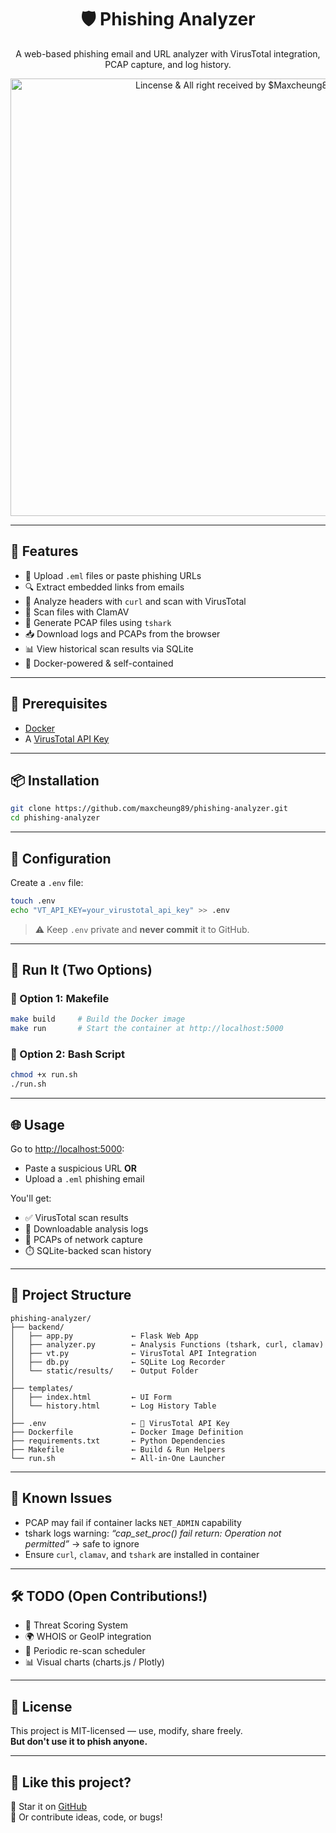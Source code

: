 <h1 align="center">🛡️ Phishing Analyzer</h1>

<p align="center">
  A web-based phishing email and URL analyzer with VirusTotal integration, PCAP capture, and log history.
</p>

<p align="center">
  <img src="https://user-images.githubusercom/](https://github.com/maxcheung89/phishing-analyzer/blob/main/static/results/85409340-636d-4118-abd8-ae4b9c525800/Image.png" width="700" alt="Lincense & All right received by $Maxcheung89">
</p>

---

## 🚀 Features

- 📎 Upload `.eml` files or paste phishing URLs
- 🔍 Extract embedded links from emails
- 🧪 Analyze headers with `curl` and scan with VirusTotal
- 🐚 Scan files with ClamAV
- 🧠 Generate PCAP files using `tshark`
- 📥 Download logs and PCAPs from the browser
- 📊 View historical scan results via SQLite
- 🐳 Docker-powered & self-contained

---

## 🧰 Prerequisites

- [Docker](https://www.docker.com/)
- A [VirusTotal API Key](https://www.virustotal.com/gui/join-us)

---

## 📦 Installation

```bash
git clone https://github.com/maxcheung89/phishing-analyzer.git
cd phishing-analyzer
```

---

## 🔐 Configuration

Create a `.env` file:

```bash
touch .env
echo "VT_API_KEY=your_virustotal_api_key" >> .env
```

> ⚠️ Keep `.env` private and **never commit** it to GitHub.

---

## 🔧 Run It (Two Options)

### 🔹 Option 1: Makefile

```bash
make build     # Build the Docker image
make run       # Start the container at http://localhost:5000
```

### 🔹 Option 2: Bash Script

```bash
chmod +x run.sh
./run.sh
```

---

## 🌐 Usage

Go to [http://localhost:5000](http://localhost:5000):

- Paste a suspicious URL **OR**
- Upload a `.eml` phishing email

You'll get:

- ✅ VirusTotal scan results
- 📝 Downloadable analysis logs
- 📡 PCAPs of network capture
- ⏱️ SQLite-backed scan history

---

## 📂 Project Structure

```text
phishing-analyzer/
├── backend/
│   ├── app.py             ← Flask Web App
│   ├── analyzer.py        ← Analysis Functions (tshark, curl, clamav)
│   ├── vt.py              ← VirusTotal API Integration
│   ├── db.py              ← SQLite Log Recorder
│   └── static/results/    ← Output Folder
│
├── templates/
│   ├── index.html         ← UI Form
│   └── history.html       ← Log History Table
│
├── .env                   ← 🔐 VirusTotal API Key
├── Dockerfile             ← Docker Image Definition
├── requirements.txt       ← Python Dependencies
├── Makefile               ← Build & Run Helpers
└── run.sh                 ← All-in-One Launcher
```

---

## 🐛 Known Issues

- PCAP may fail if container lacks `NET_ADMIN` capability  
- tshark logs warning: _“cap_set_proc() fail return: Operation not permitted”_ → safe to ignore  
- Ensure `curl`, `clamav`, and `tshark` are installed in container

---

## 🛠️ TODO (Open Contributions!)

- 🧠 Threat Scoring System
- 🌍 WHOIS or GeoIP integration
- 🔁 Periodic re-scan scheduler
- 📊 Visual charts (charts.js / Plotly)

---

## 📜 License

This project is MIT-licensed — use, modify, share freely.  
**But don't use it to phish anyone.**

---

## 📣 Like this project?

🌟 Star it on [GitHub](https://github.com/yourusername/phishing-analyzer)  
🧠 Or contribute ideas, code, or bugs!
